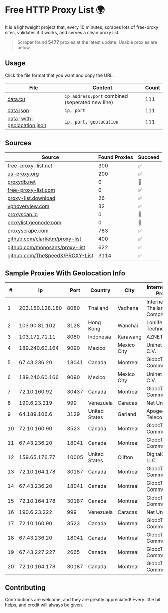 
# Free HTTP Proxy List 🌍

It is a lightweight project that, every 10 minutes, scrapes lots of free-proxy sites, validates if it works, and serves a clean proxy list.


> Scraper found **5477** proxies at the latest update. Usable proxies are below.

## Usage

Click the file format that you want and copy the URL.


|File|Content|Count|
|----|-------|-----|
|[data.txt](https://raw.githubusercontent.com/themiralay/Proxy-List-World/master/data.txt)|`ip_address:port` combined (seperated new line)|111|
|[data.json](https://raw.githubusercontent.com/themiralay/Proxy-List-World/master/data.json)|`ip, port`|111|
|[data-with-geolocation.json](https://raw.githubusercontent.com/themiralay/Proxy-List-World/master/data-with-geolocation.json)|`ip, port, geolocation`|111|

## Sources

|Source|Found Proxies|Succeed|
|------|-------------|-------|
|[free-proxy-list.net](https://free-proxy-list.net)|300|✅|
|[us-proxy.org](https://www.us-proxy.org)|200|✅|
|[proxydb.net](http://proxydb.net)|0|🚫|
|[free-proxy-list.com](https://free-proxy-list.com/?page=&port=&type%5B%5D=http&type%5B%5D=https&up_time=0&search=Search)|0|✅|
|[proxy-list.download](https://www.proxy-list.download/HTTP)|26|✅|
|[vpnoverview.com](https://vpnoverview.com/privacy/anonymous-browsing/free-proxy-servers)|32|✅|
|[proxyscan.io](https://www.proxyscan.io)|0|🚫|
|[proxylist.geonode.com](https://proxylist.geonode.com/api/proxy-list?limit=300&page=1&sort_by=lastChecked&sort_type=desc&protocols=http,https)|0|🚫|
|[proxyscrape.com](https://api.proxyscrape.com/v2/?request=displayproxies&protocol=http&timeout=10000&country=all&ssl=all&anonymity=all)|783|✅|
|[github.com/clarketm/proxy-list](https://raw.githubusercontent.com/clarketm/proxy-list/master/proxy-list-raw.txt)|400|✅|
|[github.com/monosans/proxy-list](https://raw.githubusercontent.com/monosans/proxy-list/main/proxies/http.txt)|622|✅|
|[github.com/TheSpeedX/PROXY-List](https://raw.githubusercontent.com/TheSpeedX/PROXY-List/master/http.txt)|3114|✅|


## Sample Proxies With Geolocation Info

|#|Ip|Port|Country|City|Internet Service Provider|
|-|--|----|-------|----|-------------------------|
|1|203.150.128.180|8080|Thailand|Vadhana|Internet Thailand Company Ltd|
|2|103.90.81.102|3128|Hong Kong|Wanchai|Lonlife Technology Co.|
|3|103.172.71.11|8080|Indonesia|Karawang|AZNET|
|4|189.240.60.164|9090|Mexico|Mexico City|Uninet S.A. de C.V.|
|5|67.43.236.20|18041|Canada|Montreal|GloboTech Communications|
|6|189.240.60.166|9090|Mexico|Mexico City|Uninet S.A. de C.V.|
|7|72.10.160.92|30437|Canada|Montreal|GloboTech Communications|
|8|190.6.23.219|999|Venezuela|Caracas|Net Uno|
|9|64.189.106.6|3129|United States|Garland|Apogee Telecom Inc.|
|10|72.10.160.90|3523|Canada|Montreal|GloboTech Communications|
|11|67.43.236.20|18041|Canada|Montreal|GloboTech Communications|
|12|159.65.176.77|10005|United States|Clifton|DigitalOcean, LLC|
|13|72.10.164.178|30187|Canada|Montreal|GloboTech Communications|
|14|67.43.236.20|18041|Canada|Montreal|GloboTech Communications|
|15|72.10.164.178|30187|Canada|Montreal|GloboTech Communications|
|16|190.6.23.222|999|Venezuela|Caracas|Net Uno|
|17|72.10.160.90|3523|Canada|Montreal|GloboTech Communications|
|18|67.43.236.20|18041|Canada|Montreal|GloboTech Communications|
|19|67.43.227.227|2665|Canada|Montreal|GloboTech Communications|
|20|72.10.164.178|30187|Canada|Montreal|GloboTech Communications|



## Contributing

Contributions are welcome, and they are greatly appreciated! Every
little bit helps, and credit will always be given.


